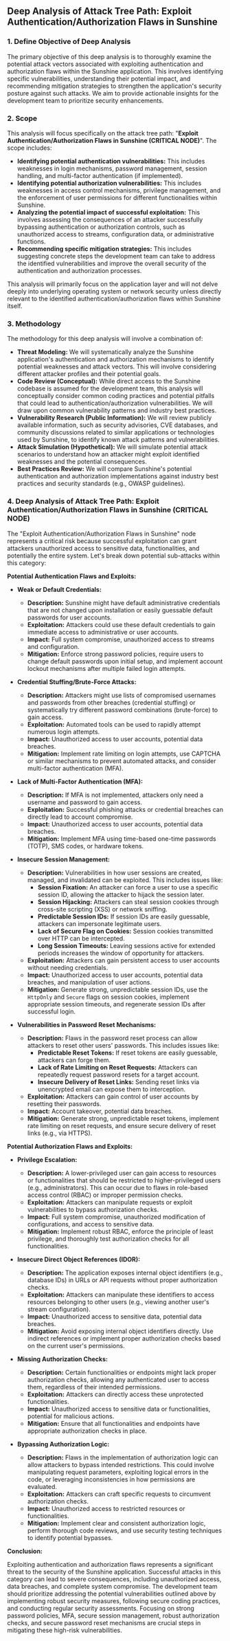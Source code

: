 ## Deep Analysis of Attack Tree Path: Exploit Authentication/Authorization Flaws in Sunshine

### 1. Define Objective of Deep Analysis

The primary objective of this deep analysis is to thoroughly examine the potential attack vectors associated with exploiting authentication and authorization flaws within the Sunshine application. This involves identifying specific vulnerabilities, understanding their potential impact, and recommending mitigation strategies to strengthen the application's security posture against such attacks. We aim to provide actionable insights for the development team to prioritize security enhancements.

### 2. Scope

This analysis will focus specifically on the attack tree path: "**Exploit Authentication/Authorization Flaws in Sunshine (CRITICAL NODE)**". The scope includes:

*   **Identifying potential authentication vulnerabilities:** This includes weaknesses in login mechanisms, password management, session handling, and multi-factor authentication (if implemented).
*   **Identifying potential authorization vulnerabilities:** This includes weaknesses in access control mechanisms, privilege management, and the enforcement of user permissions for different functionalities within Sunshine.
*   **Analyzing the potential impact of successful exploitation:** This involves assessing the consequences of an attacker successfully bypassing authentication or authorization controls, such as unauthorized access to streams, configuration data, or administrative functions.
*   **Recommending specific mitigation strategies:** This includes suggesting concrete steps the development team can take to address the identified vulnerabilities and improve the overall security of the authentication and authorization processes.

This analysis will primarily focus on the application layer and will not delve deeply into underlying operating system or network security unless directly relevant to the identified authentication/authorization flaws within Sunshine itself.

### 3. Methodology

The methodology for this deep analysis will involve a combination of:

*   **Threat Modeling:**  We will systematically analyze the Sunshine application's authentication and authorization mechanisms to identify potential weaknesses and attack vectors. This will involve considering different attacker profiles and their potential goals.
*   **Code Review (Conceptual):** While direct access to the Sunshine codebase is assumed for the development team, this analysis will conceptually consider common coding practices and potential pitfalls that could lead to authentication/authorization vulnerabilities. We will draw upon common vulnerability patterns and industry best practices.
*   **Vulnerability Research (Public Information):** We will review publicly available information, such as security advisories, CVE databases, and community discussions related to similar applications or technologies used by Sunshine, to identify known attack patterns and vulnerabilities.
*   **Attack Simulation (Hypothetical):** We will simulate potential attack scenarios to understand how an attacker might exploit identified weaknesses and the potential consequences.
*   **Best Practices Review:** We will compare Sunshine's potential authentication and authorization implementations against industry best practices and security standards (e.g., OWASP guidelines).

### 4. Deep Analysis of Attack Tree Path: Exploit Authentication/Authorization Flaws in Sunshine (CRITICAL NODE)

The "Exploit Authentication/Authorization Flaws in Sunshine" node represents a critical risk because successful exploitation can grant attackers unauthorized access to sensitive data, functionalities, and potentially the entire system. Let's break down potential sub-attacks within this category:

**Potential Authentication Flaws and Exploits:**

*   **Weak or Default Credentials:**
    *   **Description:** Sunshine might have default administrative credentials that are not changed upon installation or easily guessable default passwords for user accounts.
    *   **Exploitation:** Attackers could use these default credentials to gain immediate access to administrative or user accounts.
    *   **Impact:** Full system compromise, unauthorized access to streams and configuration.
    *   **Mitigation:** Enforce strong password policies, require users to change default passwords upon initial setup, and implement account lockout mechanisms after multiple failed login attempts.

*   **Credential Stuffing/Brute-Force Attacks:**
    *   **Description:** Attackers might use lists of compromised usernames and passwords from other breaches (credential stuffing) or systematically try different password combinations (brute-force) to gain access.
    *   **Exploitation:** Automated tools can be used to rapidly attempt numerous login attempts.
    *   **Impact:** Unauthorized access to user accounts, potential data breaches.
    *   **Mitigation:** Implement rate limiting on login attempts, use CAPTCHA or similar mechanisms to prevent automated attacks, and consider multi-factor authentication (MFA).

*   **Lack of Multi-Factor Authentication (MFA):**
    *   **Description:** If MFA is not implemented, attackers only need a username and password to gain access.
    *   **Exploitation:** Successful phishing attacks or credential breaches can directly lead to account compromise.
    *   **Impact:** Unauthorized access to user accounts, potential data breaches.
    *   **Mitigation:** Implement MFA using time-based one-time passwords (TOTP), SMS codes, or hardware tokens.

*   **Insecure Session Management:**
    *   **Description:** Vulnerabilities in how user sessions are created, managed, and invalidated can be exploited. This includes issues like:
        *   **Session Fixation:** An attacker can force a user to use a specific session ID, allowing the attacker to hijack the session later.
        *   **Session Hijacking:** Attackers can steal session cookies through cross-site scripting (XSS) or network sniffing.
        *   **Predictable Session IDs:** If session IDs are easily guessable, attackers can impersonate legitimate users.
        *   **Lack of Secure Flag on Cookies:** Session cookies transmitted over HTTP can be intercepted.
        *   **Long Session Timeouts:** Leaving sessions active for extended periods increases the window of opportunity for attackers.
    *   **Exploitation:** Attackers can gain persistent access to user accounts without needing credentials.
    *   **Impact:** Unauthorized access to user accounts, potential data breaches, and manipulation of user actions.
    *   **Mitigation:** Generate strong, unpredictable session IDs, use the `HttpOnly` and `Secure` flags on session cookies, implement appropriate session timeouts, and regenerate session IDs after successful login.

*   **Vulnerabilities in Password Reset Mechanisms:**
    *   **Description:** Flaws in the password reset process can allow attackers to reset other users' passwords. This includes issues like:
        *   **Predictable Reset Tokens:** If reset tokens are easily guessable, attackers can forge them.
        *   **Lack of Rate Limiting on Reset Requests:** Attackers can repeatedly request password resets for a target account.
        *   **Insecure Delivery of Reset Links:** Sending reset links via unencrypted email can expose them to interception.
    *   **Exploitation:** Attackers can gain control of user accounts by resetting their passwords.
    *   **Impact:** Account takeover, potential data breaches.
    *   **Mitigation:** Generate strong, unpredictable reset tokens, implement rate limiting on reset requests, and ensure secure delivery of reset links (e.g., via HTTPS).

**Potential Authorization Flaws and Exploits:**

*   **Privilege Escalation:**
    *   **Description:** A lower-privileged user can gain access to resources or functionalities that should be restricted to higher-privileged users (e.g., administrators). This can occur due to flaws in role-based access control (RBAC) or improper permission checks.
    *   **Exploitation:** Attackers can manipulate requests or exploit vulnerabilities to bypass authorization checks.
    *   **Impact:** Full system compromise, unauthorized modification of configurations, and access to sensitive data.
    *   **Mitigation:** Implement robust RBAC, enforce the principle of least privilege, and thoroughly test authorization checks for all functionalities.

*   **Insecure Direct Object References (IDOR):**
    *   **Description:** The application exposes internal object identifiers (e.g., database IDs) in URLs or API requests without proper authorization checks.
    *   **Exploitation:** Attackers can manipulate these identifiers to access resources belonging to other users (e.g., viewing another user's stream configuration).
    *   **Impact:** Unauthorized access to sensitive data, potential data breaches.
    *   **Mitigation:** Avoid exposing internal object identifiers directly. Use indirect references or implement proper authorization checks based on the current user's permissions.

*   **Missing Authorization Checks:**
    *   **Description:** Certain functionalities or endpoints might lack proper authorization checks, allowing any authenticated user to access them, regardless of their intended permissions.
    *   **Exploitation:** Attackers can directly access these unprotected functionalities.
    *   **Impact:** Unauthorized access to sensitive data or functionalities, potential for malicious actions.
    *   **Mitigation:** Ensure that all functionalities and endpoints have appropriate authorization checks in place.

*   **Bypassing Authorization Logic:**
    *   **Description:** Flaws in the implementation of authorization logic can allow attackers to bypass intended restrictions. This could involve manipulating request parameters, exploiting logical errors in the code, or leveraging inconsistencies in how permissions are evaluated.
    *   **Exploitation:** Attackers can craft specific requests to circumvent authorization checks.
    *   **Impact:** Unauthorized access to restricted resources or functionalities.
    *   **Mitigation:** Implement clear and consistent authorization logic, perform thorough code reviews, and use security testing techniques to identify potential bypasses.

**Conclusion:**

Exploiting authentication and authorization flaws represents a significant threat to the security of the Sunshine application. Successful attacks in this category can lead to severe consequences, including unauthorized access, data breaches, and complete system compromise. The development team should prioritize addressing the potential vulnerabilities outlined above by implementing robust security measures, following secure coding practices, and conducting regular security assessments. Focusing on strong password policies, MFA, secure session management, robust authorization checks, and secure password reset mechanisms are crucial steps in mitigating these high-risk vulnerabilities.